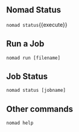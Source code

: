 ## Nomad Status
`nomad status`{{execute}}

## Run a Job
`nomad run [filename]`

## Job Status
`nomad status [jobname]`

## Other commands
`nomad help`
